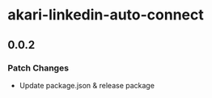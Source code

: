# akari-linkedin-auto-connect

## 0.0.2

### Patch Changes

-   Update package.json & release package

